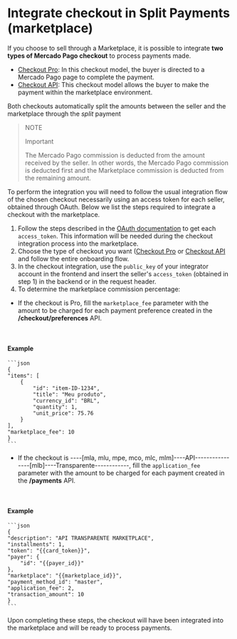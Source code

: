 # Integrate checkout in Split Payments (marketplace)

If you choose to sell through a Marketplace, it is possible to integrate **two types of Mercado Pago checkout** to process payments made.

* [Checkout Pro](/developers/en/guides/checkout-pro/landing): In this checkout model, the buyer is directed to a Mercado Pago page to complete the payment.
* [Checkout API](/developers/en/guides/checkout-api/introduction): This checkout model allows the buyer to make the payment within the marketplace environment.

Both checkouts automatically split the amounts between the seller and the marketplace through the _split_ payment

> NOTE
>
> Important
>
> The Mercado Pago commission is deducted from the amount received by the seller. In other words, the Mercado Pago commission is deducted first and the Marketplace commission is deducted from the remaining amount.

To perform the integration you will need to follow the usual integration flow of the chosen checkout necessarily using an access token for each seller, obtained through OAuth. Below we list the steps required to integrate a checkout with the marketplace.

1. Follow the steps described in the [OAuth documentation](/developers/en/guides/additional-content/security/oauth/introduction) to get each `access_token`. This information will be needed during the checkout integration process into the marketplace.
2. Choose the type of checkout you want ([Checkout Pro](/developers/en/guides/checkout-pro/landing) or [Checkout API](/developers/en/guides/checkout-api/introduction) and follow the entire onboarding flow.
3. In the checkout integration, use the `public_key` of your integrator account in the frontend and insert the seller's `access_token` (obtained in step 1) in the backend or in the request header.
4. To determine the marketplace commission percentage:

  - If the checkout is Pro, fill the `marketplace_fee` parameter with the amount to be charged for each payment preference created in the **/checkout/preferences** API.

<br>

#### Example

    ```json
    {
    "items": [
        {
            "id": "item-ID-1234",
            "title": "Meu produto",
            "currency_id": "BRL",
            "quantity": 1,
            "unit_price": 75.76
        }
    ],
    "marketplace_fee": 10
    }
    ```
    
  - If the checkout is ----[mla, mlu, mpe, mco, mlc, mlm]----API------------ ----[mlb]----Transparente------------, fill the `application_fee` parameter with the amount to be charged for each payment created in the **/payments** API.

<br>

#### Example

    ```json
    {
    "description": "API TRANSPARENTE MARKETPLACE",
    "installments": 1,
    "token": "{{card_token}}",
    "payer": {
        "id": "{{payer_id}}"
    },
    "marketplace": "{{marketplace_id}}",
    "payment_method_id": "master",
    "application_fee": 2,
    "transaction_amount": 10
    }
    ```

Upon completing these steps, the checkout will have been integrated into the marketplace and will be ready to process payments.